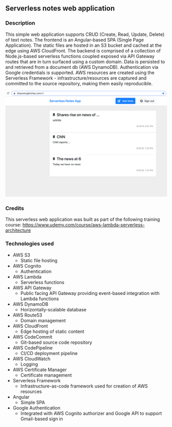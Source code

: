 ## Serverless notes web application

### Description
This simple web application supports CRUD (Create, Read, Update, Delete) of text notes. The frontend is an Angular-based SPA (Single Page Application). The static files are hosted in an S3 bucket and cached at the edge using AWS CloudFront. The backend is comprised of a collection of Node.js-based serverless functions coupled exposed via API Gateway routes that are in turn surfaced using a custom domain. Data is persisted to and retrieved from a document db (AWS DynamoDB). Authentication via Google credentials is supported. AWS resources are created using the Serverless Framework - infrastructure/resources are captured and committed to the source repository, making them easily reproducible.

![Serverless Notes App](screen.png "Serverless Notes App")

### Credits
This serverless web application was built as part of the following training course: 
https://www.udemy.com/course/aws-lambda-serverless-architecture 

### Technologies used
- AWS S3
    - Static file hosting
- AWS Cognito
    - Authentication
- AWS Lambda
    - Serverless functions
- AWS API Gateway 
    - Public facing API Gateway providing event-based integration with Lambda functions
- AWS DynamoDB
    - Horizontally-scalable database 
- AWS Route53
    - Domain management
- AWS CloudFront
    - Edge hosting of static content
- AWS CodeCommit
    - Git-based source code repository
- AWS CodePipeline
    - CI/CD deployment pipeline
- AWS CloudWatch
    - Logging
- AWS Certificate Manager
    - Certificate management
- Serverless Framework
    - Infrastructure-as-code framework used for creation of AWS resources
- Angular 
    - Simple SPA
- Google Authentication
    - Integrated with AWS Cognito authorizer and Google API to support Gmail-based sign in
